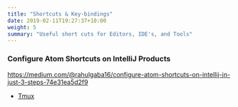 ```yaml
---
title: "Shortcuts & Key-bindings"
date: 2019-02-11T19:27:37+10:00
weight: 5
summary: "Useful short cuts for Editors, IDE's, and Tools"
---
```




### Configure Atom Shortcuts on IntelliJ Products

https://medium.com/@rahulgaba16/configure-atom-shortcuts-on-intellij-in-just-3-steps-74e31ea5d2f9

* [Tmux](/shortcuts/tmux)

